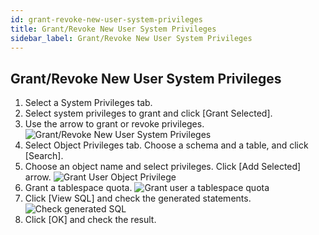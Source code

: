 ```yaml
---
id: grant-revoke-new-user-system-privileges
title: Grant/Revoke New User System Privileges
sidebar_label: Grant/Revoke New User System Privileges
---
```


## Grant/Revoke New User System Privileges

1. Select a System Privileges tab.
2. Select system privileges to grant and click [Grant Selected].
3. Use the arrow to grant or revoke privileges.
![Grant/Revoke New User System Privileges](https://s3.ap-northeast-2.amazonaws.com/sqlgate-manual-content/BA6594551BE6B41EFB24AB14BCE93FF9.jpg)
4. Select Object Privileges tab. Choose a schema and a table, and click [Search].
5. Choose an object name and select privileges. Click [Add Selected] arrow.
![Grant User Object Privilege](https://s3.ap-northeast-2.amazonaws.com/sqlgate-manual-content/F4B4A7EBCE3CE95F996790E26A4C18E9.jpg)
6. Grant a tablespace quota.
![Grant user a tablespace quota](https://s3.ap-northeast-2.amazonaws.com/sqlgate-manual-content/91A97388249B5571FAF36A44FAD41C39.jpg)
7. Click [View SQL] and check the generated statements.
![Check generated SQL](https://s3.ap-northeast-2.amazonaws.com/sqlgate-manual-content/7167F157AB2EF88294034E5662A2D659.jpg)
8. Click [OK] and check the result.
